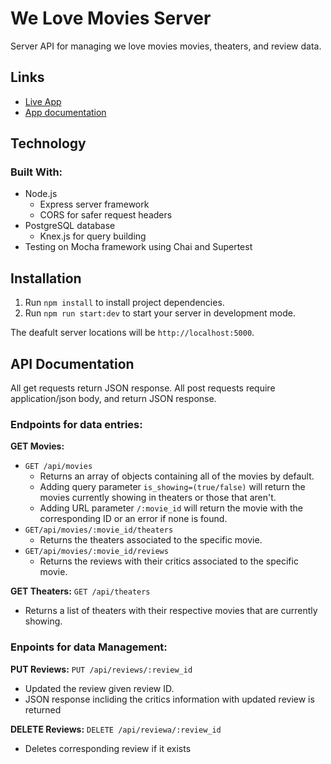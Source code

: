 # We Love Movies Server

Server API for managing we love movies movies, theaters, and review data.

## Links

* [Live App]()
* [App documentation](https://github.com/RandyTG/starter-movie-front-end)

## Technology

### Built With:
* Node.js
   * Express server framework
   * CORS for safer request headers  
* PostgreSQL database
   * Knex.js for query building  
* Testing on Mocha framework using Chai and Supertest

## Installation

1. Run `npm install` to install project dependencies.
1. Run `npm run start:dev` to start your server in development mode.

The deafult server locations will be `http://localhost:5000`.

## API Documentation

All get requests return JSON response.
All post requests require application/json body, and return JSON response.

### Endpoints for data entries:

**GET Movies:** 
* `GET /api/movies`
    * Returns an array of objects containing all of the movies by default.
    * Adding query parameter `is_showing=(true/false)` will return the movies currently showing in theaters or those that aren't.
    * Adding URL parameter `/:movie_id` will return the movie with the corresponding ID or an error if none is found.
* `GET/api/movies/:movie_id/theaters`
    * Returns the theaters associated to the specific movie.
* `GET/api/movies/:movie_id/reviews`
    * Returns the reviews with their critics associated to the specific movie.

**GET Theaters:** `GET /api/theaters`
* Returns a list of theaters with their respective movies that are currently showing.

### Enpoints for data Management:

**PUT Reviews:** `PUT /api/reviews/:review_id`
* Updated the review given review ID.
* JSON response incliding the critics information with updated review is returned

**DELETE Reviews:** `DELETE /api/reviewa/:review_id`
* Deletes corresponding review if it exists
